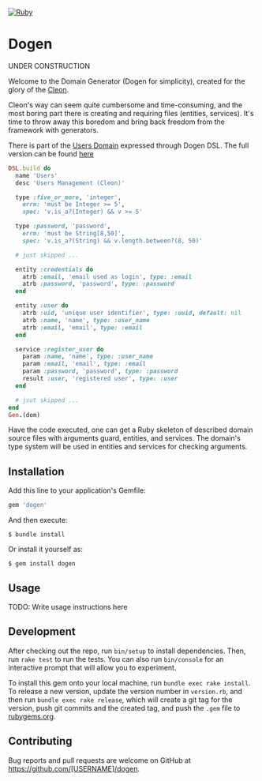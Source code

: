 [![Ruby](https://github.com/nvoynov/dogen/actions/workflows/main.yml/badge.svg)](https://github.com/nvoynov/dogen/actions/workflows/main.yml)
# Dogen

UNDER CONSTRUCTION

Welcome to the Domain Generator (Dogen for simplicity), created for the glory of the [Cleon](https://github.com/nvoynov/cleon).

Cleon's way can seem quite cumbersome and time-consuming, and the most boring part there is creating and requiring files (entities, services). It's time to throw away this boredom and bring back freedom from the framework with generators.

There is part of the [Users Domain](https://github.com/nvoynov/cleon-users) expressed through Dogen DSL. The full version can be found [here](__TODO__)

```ruby
DSL.build do
  name 'Users'
  desc 'Users Management (Cleon)'

  type :five_or_more, 'integer',
    errm: 'must be Integer >= 5',
    spec: 'v.is_a?(Integer) && v >= 5'

  type :password, 'password',
    errm: 'must be String[8,50]',
    spec: 'v.is_a?(String) && v.length.between?(8, 50)'

  # just skipped ...

  entity :credentials do
    atrb :email, 'email used as login', type: :email
    atrb :password, 'password', type: :password
  end

  entity :user do
    atrb :uid, 'unique user identifier', type: :uuid, default: nil
    atrb :name, 'name', type: :user_name
    atrb :email, 'email', type: :email
  end

  service :register_user do
    param :name, 'name', type: :user_name
    param :email, 'email', type: :email
    param :password, 'password', type: :password
    result :user, 'registered user', type: :user
  end

  # jsut skipped ...
end
Gen.(dom)
```

Have the code executed, one can get a Ruby skeleton of described domain source files with arguments guard, entities, and services. The domain's type system will be used in entities and services for checking arguments.

## Installation

Add this line to your application's Gemfile:

```ruby
gem 'dogen'
```

And then execute:

    $ bundle install

Or install it yourself as:

    $ gem install dogen

## Usage

TODO: Write usage instructions here

## Development

After checking out the repo, run `bin/setup` to install dependencies. Then, run `rake test` to run the tests. You can also run `bin/console` for an interactive prompt that will allow you to experiment.

To install this gem onto your local machine, run `bundle exec rake install`. To release a new version, update the version number in `version.rb`, and then run `bundle exec rake release`, which will create a git tag for the version, push git commits and the created tag, and push the `.gem` file to [rubygems.org](https://rubygems.org).

## Contributing

Bug reports and pull requests are welcome on GitHub at https://github.com/[USERNAME]/dogen.

